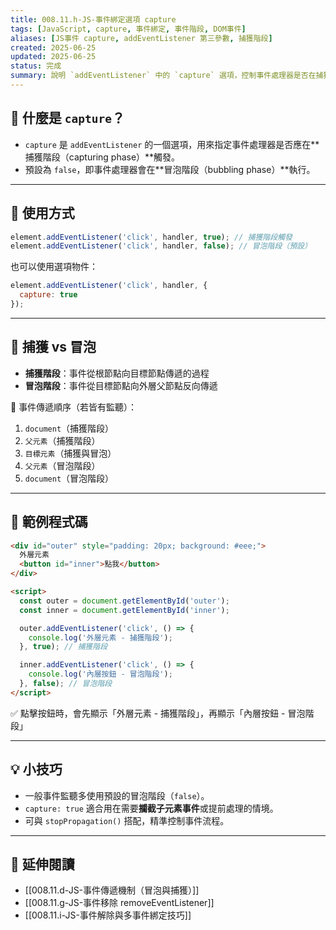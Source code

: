 ```yaml
---
title: 008.11.h-JS-事件綁定選項 capture  
tags: [JavaScript, capture, 事件綁定, 事件階段, DOM事件]  
aliases: [JS事件 capture, addEventListener 第三參數, 捕獲階段]  
created: 2025-06-25  
updated: 2025-06-25  
status: 完成  
summary: 說明 `addEventListener` 中的 `capture` 選項，控制事件處理器是否在捕獲階段執行。
---
```


## 📌 什麼是 `capture`？

- `capture` 是 `addEventListener` 的一個選項，用來指定事件處理器是否應在**捕獲階段（capturing phase）**觸發。  
- 預設為 `false`，即事件處理器會在**冒泡階段（bubbling phase）**執行。

---

## 🔎 使用方式

```js
element.addEventListener('click', handler, true); // 捕獲階段觸發
element.addEventListener('click', handler, false); // 冒泡階段（預設）
```

也可以使用選項物件：

```javascript
element.addEventListener('click', handler, {
  capture: true
});
```

---

## 📘 捕獲 vs 冒泡

- **捕獲階段**：事件從根節點向目標節點傳遞的過程
- **冒泡階段**：事件從目標節點向外層父節點反向傳遞

🔽 事件傳遞順序（若皆有監聽）：

1. `document`（捕獲階段）
2. `父元素`（捕獲階段）
3. `目標元素`（捕獲與冒泡）
4. `父元素`（冒泡階段）
5. `document`（冒泡階段）

---

## 🧪 範例程式碼

```html
<div id="outer" style="padding: 20px; background: #eee;">
  外層元素
  <button id="inner">點我</button>
</div>

<script>
  const outer = document.getElementById('outer');
  const inner = document.getElementById('inner');

  outer.addEventListener('click', () => {
    console.log('外層元素 - 捕獲階段');
  }, true); // 捕獲階段

  inner.addEventListener('click', () => {
    console.log('內層按鈕 - 冒泡階段');
  }, false); // 冒泡階段
</script>
```

✅ 點擊按鈕時，會先顯示「外層元素 - 捕獲階段」，再顯示「內層按鈕 - 冒泡階段」

---

## 💡 小技巧

- 一般事件監聽多使用預設的冒泡階段（`false`）。
- `capture: true` 適合用在需要**攔截子元素事件**或提前處理的情境。
- 可與 `stopPropagation()` 搭配，精準控制事件流程。

---

## 🔗 延伸閱讀

- [[008.11.d-JS-事件傳遞機制（冒泡與捕獲）]]
- [[008.11.g-JS-事件移除 removeEventListener]]
- [[008.11.i-JS-事件解除與多事件綁定技巧]]